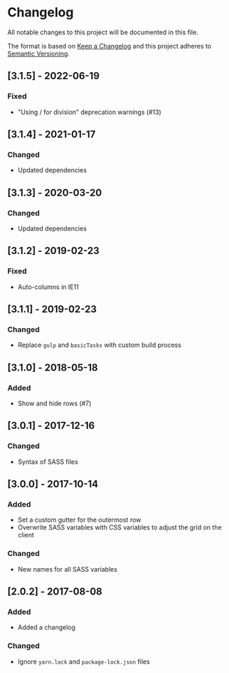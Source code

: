 # Changelog

All notable changes to this project will be documented in this file.

The format is based on [Keep a Changelog](http://keepachangelog.com/en/1.0.0/) and this project adheres to [Semantic Versioning](http://semver.org/spec/v2.0.0.html).

## [3.1.5] - 2022-06-19

### Fixed

- "Using / for division" deprecation warnings (#13)

## [3.1.4] - 2021-01-17

### Changed

- Updated dependencies

## [3.1.3] - 2020-03-20

### Changed

- Updated dependencies

## [3.1.2] - 2019-02-23

### Fixed

- Auto-columns in IE11

## [3.1.1] - 2019-02-23

### Changed

- Replace `gulp` and `basicTasks` with custom build process

## [3.1.0] - 2018-05-18

### Added

- Show and hide rows (#7)

## [3.0.1] - 2017-12-16

### Changed

- Syntax of SASS files

## [3.0.0] - 2017-10-14

### Added

- Set a custom gutter for the outermost row
- Overwrite SASS variables with CSS variables to adjust the grid on the client

### Changed

- New names for all SASS variables

## [2.0.2] - 2017-08-08

### Added

- Added a changelog

### Changed

- Ignore `yarn.lock` and `package-lock.json` files
